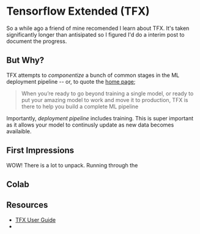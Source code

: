 # Tensorflow Extended (TFX)

So a while ago a friend of mine recomended I learn about TFX. It's taken
significantly longer than antisipated so I figured I'd do a interim post
to document the progress. 

## But Why?

TFX attempts to _componentize_ a bunch of common stages in the ML deployment
pipeline -- or, to quote the [home page](https://www.tensorflow.org/tfx);

> When you’re ready to go beyond training a single model, or ready to put
> your amazing model to work and move it to production, TFX is there to
> help you build a complete ML pipeline



Importantly, _deployment pipeline_ includes training. This is super important
as it allows your model to continusly update as new data becomes availaible.

## First Impressions

WOW! There is a lot to unpack. Running through the 

## Colab

## Resources

  - [TFX User Guide](https://www.tensorflow.org/tfx/guide)
  - 


